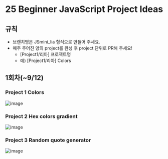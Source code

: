 # 25 Beginner JavaScript Project Ideas

## 규칙

- 브랜치명은 JSmini_lia 형식으로 만들어 주세요.
- 매주 주어진 양의 project를 완성 후 project 단위로 PR해 주세요!
  - [Project1/리아] 프로젝트명
  - 예) [Project1/리아] Colors

## 1회차(~9/12)

### Project 1 Colors

![image](https://user-images.githubusercontent.com/64760270/132218819-23e9edb1-9596-4a31-9618-5e7e6adeecb0.png)

### Project 2 Hex colors gradient

![image](https://user-images.githubusercontent.com/64760270/132218843-b12f04ef-8259-43da-8a82-4ae9d48446cb.png)

### Project 3 Random quote generator

![image](https://user-images.githubusercontent.com/64760270/132218869-39280963-64e9-4ac6-a074-c8cb4b984927.png)
